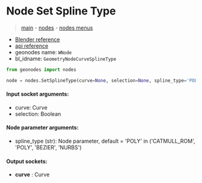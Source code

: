 # Node Set Spline Type

> [main](../structure.md) - [nodes](nodes.md) - [nodes menus](nodes_menus.md)

- [Blender reference](https://docs.blender.org/manual/en/latest/modeling/geometry_nodes/curve/set_spline_type.html)
- [api reference](https://docs.blender.org/api/current/bpy.types.GeometryNodeCurveSplineType.html)
- geonodes name: `WNode`
- bl_idname: `GeometryNodeCurveSplineType`

```python
from geonodes import nodes

node = nodes.SetSplineType(curve=None, selection=None, spline_type='POLY')
```

#### Input socket arguments:

- curve: Curve
- selection: Boolean

#### Node parameter arguments:

- spline_type (str): Node parameter, default = 'POLY' in ('CATMULL_ROM', 'POLY', 'BEZIER', 'NURBS')

#### Output sockets:

- **curve** : Curve

